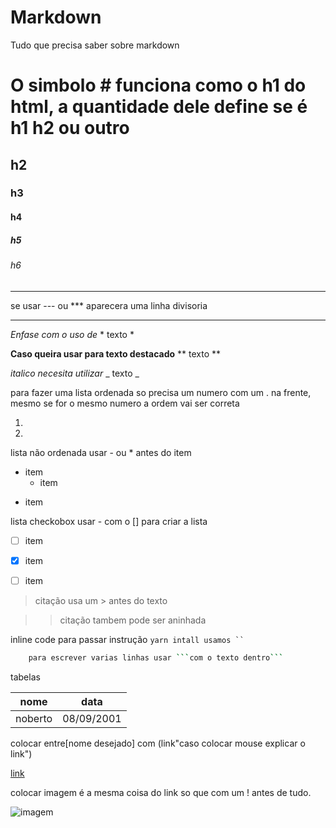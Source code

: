 # Markdown
Tudo que precisa saber sobre markdown

# O simbolo # funciona como o h1 do html, a quantidade dele define se é h1 h2 ou outro

## h2

### h3

#### h4

##### h5

###### h6
---
se usar --- ou *** aparecera uma linha divisoria

***

*Enfase com o uso de* * texto *

**Caso queira usar para texto destacado** ** texto **

_italico necesita utilizar_ _ texto _



para fazer uma lista ordenada so precisa um numero com um . na frente, mesmo se for o mesmo numero a ordem vai ser correta

1.
1.

lista não ordenada usar - ou * antes do item

- item
  - item
* item

lista checkobox usar - com o [] para criar a lista

- [ ] item
- [x] item
- [ ] item


> citação usa um > antes do texto

> > citação tambem pode ser aninhada

inline code para passar instrução `yarn intall usamos `` `

```bash
    para escrever varias linhas usar ```com o texto dentro```
```

tabelas

| nome | data |
| ---- | ---- |
| noberto | 08/09/2001 |


colocar entre[nome desejado] com (link"caso colocar mouse explicar o link")


[link](https://scholar.google.com.br/scholar?hl=pt-BR&as_sdt=0%2C5&q=TDD+na+university&btnG=&oq=TDD+na+univer "TDD")

colocar imagem é a mesma coisa do link so que com um ! antes de tudo.

![imagem](https://static.wikia.nocookie.net/dungeondefensenovel/images/8/80/Volume_01_Trifold_01.png/revision/latest?cb=20170503100553)